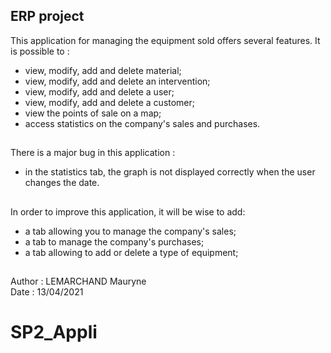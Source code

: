 ## ERP project

This application for managing the equipment sold offers several features. It is possible to :

- view, modify, add and delete material;
- view, modify, add and delete an intervention;
- view, modify, add and delete a user;
- view, modify, add and delete a customer;
- view the points of sale on a map;
- access statistics on the company's sales and purchases.

##

There is a major bug in this application :
- in the statistics tab, the graph is not displayed correctly when the user changes the date.

##

In order to improve this application, it will be wise to add:

- a tab allowing you to manage the company's sales;
- a tab to manage the company's purchases;
- a tab allowing to add or delete a type of equipment;

##
Author : LEMARCHAND Mauryne
<br>
Date : 13/04/2021
# SP2_Appli
